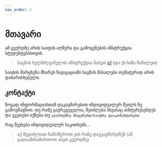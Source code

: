 ```yaml
---
nav_order: 1
---
```

# მთავარი
ამ გვერდზე არის საიტის აღწერა და გამოყენების ინსტრუქცია სტუდენტებისთვის.

> საგნის ხელმძღვანელის ინსტრუქცია ნახეთ [აქ](./usage) (და ეს ხაზი წაშალეთ)

საიტის მარცხენა მხარეს ნავიგაციაში საგნის მასალები თემატურად არის დახარისხებული. 

## კონტაქტი
ზოგად ინფორმაციასთან დაკავშირებით ინდივიდუალურ მეილს ნუ გამოგზავნით. თუ რამე გაურკვეველია, შეიძლება სხვასაც აინტერესებდეს და უკეთესი იქნება თუ `კლასრუმზე მოგვწერთ/საიტზე დააკომენტარებთ`

რაც შეეხება ინდივიდუალურ საკითხებს...
> აქ შეგიძლიათ ჩამოწეროთ ვის რაზე დაუკავშირდნენ (ან გადაამისამართოთ ასეთ გვერდზე)
